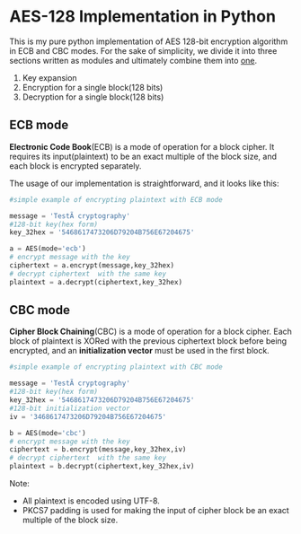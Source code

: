 # AES-128 Implementation in Python
This is my pure python implementation of AES 128-bit encryption algorithm in ECB and CBC modes. For the sake of simplicity, we divide it into three sections written as modules and ultimately combine them into [one](https://github.com/ybruce61414/Cryptography/blob/master/AES/AES_final.ipynb).

1. Key expansion
2. Encryption for a single block(128 bits)
3. Decryption for a single block(128 bits)

## ECB mode
**Electronic Code Book**(ECB) is a mode of operation for a block cipher. It requires its input(plaintext) to be an exact multiple of the block size, and each block is encrypted separately. 

The usage of our implementation is straightforward, and it looks like this:

```python
#simple example of encrypting plaintext with ECB mode

message = 'TestÃ cryptography'
#128-bit key(hex form)
key_32hex = '5468617473206D79204B756E67204675'

a = AES(mode='ecb')
# encrypt message with the key
ciphertext = a.encrypt(message,key_32hex)
# decrypt ciphertext  with the same key
plaintext = a.decrypt(ciphertext,key_32hex)

```

## CBC mode
**Cipher Block Chaining**(CBC) is a mode of operation for a block cipher. Each block of plaintext is XORed with the previous ciphertext block before being encrypted, and an **initialization vector** must be used in the first block.

```python
#simple example of encrypting plaintext with CBC mode

message = 'TestÃ cryptography'
#128-bit key(hex form) 
key_32hex = '5468617473206D79204B756E67204675'
#128-bit initialization vector 
iv = '3468617473206D79204B756E67204675'

b = AES(mode='cbc')
# encrypt message with the key
ciphertext = b.encrypt(message,key_32hex,iv)
# decrypt ciphertext  with the same key
plaintext = b.decrypt(ciphertext,key_32hex,iv)

```
Note:
* All plaintext is encoded using UTF-8.
* PKCS7 padding is used for making the input of cipher block be an exact multiple of the block size.




